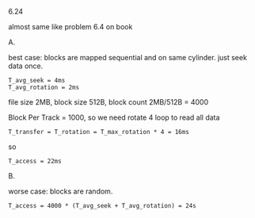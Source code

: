 6.24

almost same like problem 6.4 on book

A.

best case: blocks are mapped sequential and on same cylinder. just seek data
once.

    T_avg_seek = 4ms
    T_avg_rotation = 2ms

file size 2MB, block size 512B, block count 2MB/512B = 4000

Block Per Track = 1000, so we need rotate 4 loop to read all data

    T_transfer = T_rotation = T_max_rotation * 4 = 16ms

so

    T_access = 22ms


B.

worse case: blocks are random.

    T_access = 4000 * (T_avg_seek + T_avg_rotation) = 24s

